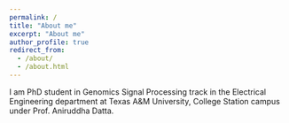 ```yaml
---
permalink: /
title: "About me"
excerpt: "About me"
author_profile: true
redirect_from: 
  - /about/
  - /about.html
---
```





I am PhD student in Genomics Signal Processing track in the Electrical Engineering department at Texas A&M University, College Station campus under Prof. Aniruddha Datta.
